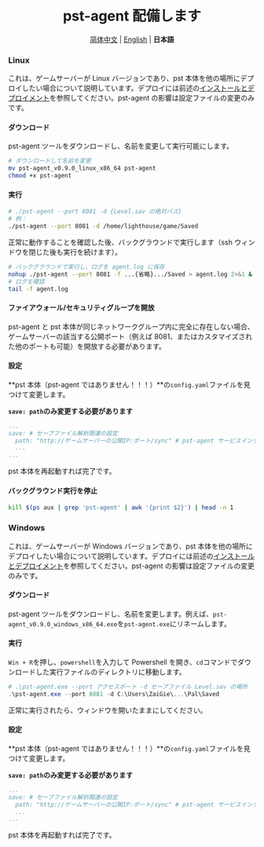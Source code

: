 <h1 align='center'>pst-agent 配備します</h1>

<p align="center">
   <a href="/README.agent.md">简体中文</a> | <a href="/README.agent.en.md">English</a> | <strong>日本語</strong>
</p>

### Linux

これは、ゲームサーバーが Linux バージョンであり、pst 本体を他の場所にデプロイしたい場合について説明しています。デプロイには前述の[インストールとデプロイメント](./README.ja.md#インストールとデプロイメント)を参照してください。pst-agent の影響は設定ファイルの変更のみです。

#### ダウンロード

pst-agent ツールをダウンロードし、名前を変更して実行可能にします。

```bash
# ダウンロードして名前を変更
mv pst-agent_v0.9.0_linux_x86_64 pst-agent
chmod +x pst-agent
```

#### 実行

```bash
# ./pst-agent --port 8081 -d {Level.sav の絶対パス}
# 例：
./pst-agent --port 8081 -d /home/lighthouse/game/Saved
```

正常に動作することを確認した後、バックグラウンドで実行します（ssh ウィンドウを閉じた後も実行を続けます）。

```bash
# バックグラウンドで実行し、ログを agent.log に保存
nohup ./pst-agent --port 8081 -f ...{省略}.../Saved > agent.log 2>&1 &
# ログを確認
tail -f agent.log
```

#### ファイアウォール/セキュリティグループを開放

pst-agent と pst 本体が同じネットワークグループ内に完全に存在しない場合、ゲームサーバーの該当する公開ポート（例えば 8081、またはカスタマイズされた他のポートも可能）を開放する必要があります。

#### 設定

**pst 本体（pst-agent ではありません！！！）**の`config.yaml`ファイルを見つけて変更します。

**`save: path`のみ変更する必要があります**

```yaml
...
save: # セーブファイル解析関連の設定
  path: "http://ゲームサーバーの公開IP:ポート/sync" # pst-agent サービスインターフェース
  ...
...
```

pst 本体を再起動すれば完了です。

#### バックグラウンド実行を停止

```bash
kill $(ps aux | grep 'pst-agent' | awk '{print $2}') | head -n 1
```

### Windows

これは、ゲームサーバーが Windows バージョンであり、pst 本体を他の場所にデプロイしたい場合について説明しています。デプロイには前述の[インストールとデプロイメント](./README.ja.md#インストールとデプロイメント)を参照してください。pst-agent の影響は設定ファイルの変更のみです。

#### ダウンロード

pst-agent ツールをダウンロードし、名前を変更します。例えば、`pst-agent_v0.9.0_windows_x86_64.exe`を`pst-agent.exe`にリネームします。

#### 実行

`Win + R`を押し、`powershell`を入力して Powershell を開き、`cd`コマンドでダウンロードした実行ファイルのディレクトリに移動します。

```powershell
# .\pst-agent.exe --port アクセスポート -d セーブファイル Level.sav の場所
.\pst-agent.exe --port 8081 -d C:\Users\ZaiGie\...\Pal\Saved
```

正常に実行されたら、ウィンドウを開いたままにしてください。

#### 設定

**pst 本体（pst-agent ではありません！！！）**の`config.yaml`ファイルを見つけて変更します。

**`save: path`のみ変更する必要があります**

```yaml
...
save: # セーブファイル解析関連の設定
  path: "http://ゲームサーバーの公開IP:ポート/sync" # pst-agent サービスインターフェース
  ...
...
```

pst 本体を再起動すれば完了です。
